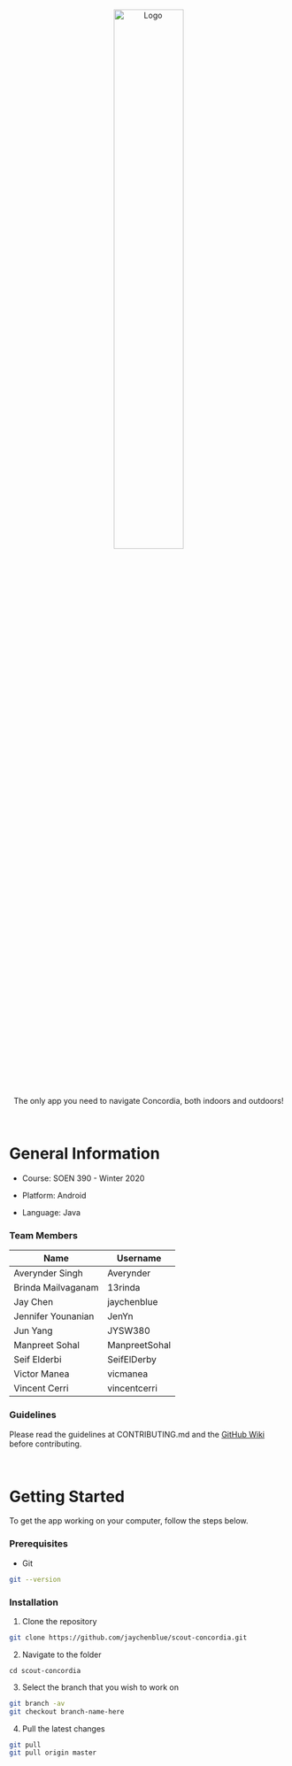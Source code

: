 <!-- PROJECT LOGO -->
<br />
<p align="center">
  <a href="https://github.com/jaychenblue/scout-concordia">
    <img src="logo.png" alt="Logo" width="50%" height="auto">
  </a>

  <p align="center">
    The only app you need to navigate Concordia, both indoors and outdoors!
  </p>
</p>

<br />

<!-- ABOUT THE PROJECT -->
# General Information

* Course: SOEN 390 - Winter 2020

* Platform: Android

* Language: Java

### Team Members

Name | Username
--- | ---
Averynder Singh | Averynder
Brinda Mailvaganam | 13rinda
Jay Chen | jaychenblue
Jennifer Younanian | JenYn
Jun Yang | JYSW380
Manpreet Sohal | ManpreetSohal
Seif Elderbi | SeifElDerby
Victor Manea | vicmanea
Vincent Cerri | vincentcerri

### Guidelines

Please read the guidelines at CONTRIBUTING.md and the <a href="https://github.com/jaychenblue/scout-concordia/wiki">GitHub Wiki</a> before contributing.

<br />

<!-- GETTING STARTED -->
# Getting Started

To get the app working on your computer, follow the steps below.

### Prerequisites

* Git
```sh
git --version
```

### Installation

1. Clone the repository
```sh
git clone https://github.com/jaychenblue/scout-concordia.git
```
2. Navigate to the folder
```
cd scout-concordia
```
3. Select the branch that you wish to work on
```sh
git branch -av
git checkout branch-name-here
```
4. Pull the latest changes
```sh
git pull
git pull origin master
```
